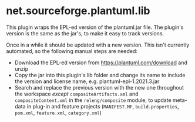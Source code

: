 # net.sourceforge.plantuml.lib

This plugin wraps the EPL-ed version of the plantuml.jar file. The plugin's version is the same as the jar's, to make it easy to track versions.

Once in a while it should be updated with a new version. This isn't currently automated, so the following manual steps are needed:

- Download the EPL-ed version from https://plantuml.com/download and unzip
- Copy the jar into this plugin's lib folder and change its name to include the version and license name, e.g. plantuml-epl-1.2021.3.jar
- Search and replace the previous version with the new one throughout the workspace _except_ `compositeArtifacts.xml` and `compositeContent.xml` in the `releng/composite` module, to update meta-data in plug-in and feature projects (`MANIFEST.MF`, `build.properties`, `pom.xml`, `feature.xml`, `category.xml`)
